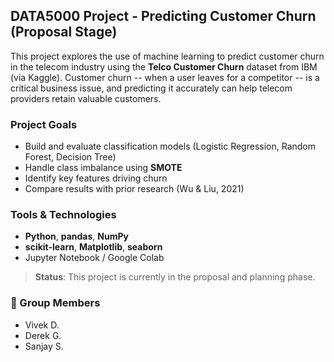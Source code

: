 ## DATA5000 Project -  Predicting Customer Churn (Proposal Stage)

This project explores the use of machine learning to predict customer churn in the telecom industry using the **Telco Customer Churn** dataset from IBM (via Kaggle). Customer churn -- when a user leaves for a competitor -- is a critical business issue, and predicting it accurately can help telecom providers retain valuable customers.

###  Project Goals
- Build and evaluate classification models (Logistic Regression, Random Forest, Decision Tree)
- Handle class imbalance using **SMOTE**
- Identify key features driving churn
- Compare results with prior research (Wu & Liu, 2021)

###  Tools & Technologies
- **Python**, **pandas**, **NumPy**
- **scikit-learn**, **Matplotlib**, **seaborn**
- Jupyter Notebook / Google Colab

> **Status**: This project is currently in the proposal and planning phase.

### 👥 Group Members
- Vivek D.
- Derek G.
- Sanjay S.
